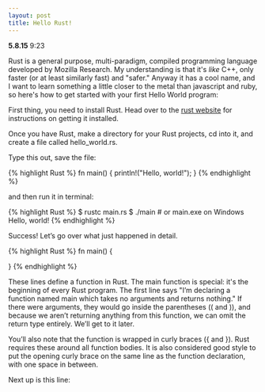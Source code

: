 ```yaml
---
layout: post
title: Hello Rust!
---
```


**5.8.15** 9:23

Rust is a general purpose, multi-paradigm, compiled programming language developed by Mozilla Research. My understanding is that it's *like* C++, only faster (or at least similarly fast) and "safer." Anyway it has a cool name, and I want to learn something a little closer to the metal than javascript and ruby, so here's how to get started with your first Hello World program:

First thing, you need to install Rust. Head over to the [rust website](http://www.rust-lang.org/) for instructions on getting it installed.

Once you have Rust, make a directory for your Rust projects, cd into it, and create a file called hello_world.rs. 

Type this out, save the file: 

{% highlight Rust %}
fn main() {
  println!("Hello, world!");
}
{% endhighlight %}

and then run it in terminal:


{% highlight Rust %}
$ rustc main.rs
$ ./main # or main.exe on Windows
Hello, world!
{% endhighlight %}

Success! Let’s go over what just happened in detail.

{% highlight Rust %}
fn main() {

}
{% endhighlight %}

These lines define a function in Rust. The main function is special: it's the beginning of every Rust program. The first line says "I’m declaring a function named main which takes no arguments and returns nothing." If there were arguments, they would go inside the parentheses (( and )), and because we aren’t returning anything from this function, we can omit the return type entirely. We’ll get to it later.

You’ll also note that the function is wrapped in curly braces ({ and }). Rust requires these around all function bodies. It is also considered good style to put the opening curly brace on the same line as the function declaration, with one space in between.

Next up is this line: